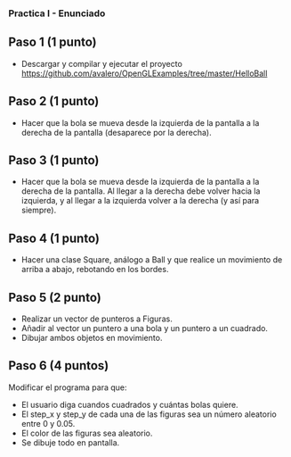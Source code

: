 ### Practica I - Enunciado

## Paso 1 (1 punto)
  - Descargar y compilar y ejecutar el proyecto https://github.com/avalero/OpenGLExamples/tree/master/HelloBall
  
## Paso 2 (1 punto)
  - Hacer que la bola se mueva desde la izquierda de la pantalla a la derecha de la pantalla (desaparece por la derecha).
  
## Paso 3 (1 punto)
  - Hacer que la bola se mueva desde la izquierda de la pantalla a la derecha de la pantalla. Al llegar a la derecha
  debe volver hacia la izquierda, y al llegar a la izquierda volver a la derecha (y así para siempre).
  
## Paso 4 (1 punto)
  - Hacer una clase Square, análogo a Ball y que realice un movimiento de arriba a abajo, rebotando en los bordes.
  
## Paso 5 (2 punto)
  - Realizar un vector de punteros a Figuras.
  - Añadir al vector un puntero a una bola y un puntero a un cuadrado.
  - Dibujar ambos objetos en movimiento.
  
## Paso 6 (4 puntos)
Modificar el programa para que:
  - El usuario diga cuandos cuadrados y cuántas bolas quiere.
  - El step_x y step_y de cada una de las figuras sea un número aleatorio entre 0 y 0.05.
  - El color de las figuras sea aleatorio.
  - Se dibuje todo en pantalla.
